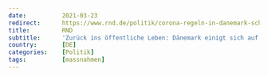 ```yaml
---
date:          2021-03-23
redirect:      https://www.rnd.de/politik/corona-regeln-in-danemark-schrittweise-ruckkehr-ins-offentliche-leben-ohne-beschrankungen-PWXWP7F5TEE7DPOYK4PU5KEUNI.html
title:         RND
subtitle:      'Zurück ins öffentliche Leben: Dänemark einigt sich auf Abkehr von Corona-Maßnahmen'
country:       [DE]
categories:    [Politik]
tags:          [massnahmen]
---
```


